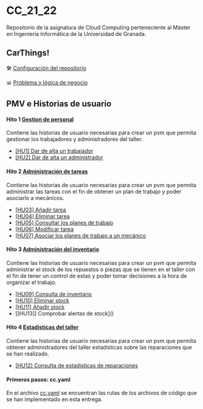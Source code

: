 
# CC_21_22

Repositorio de la asignatura de Cloud Computing perteneciente al Máster en Ingeniería Informática de la Universidad de Granada.


## CarThings!
🛠️ [Configuración del repositorio](https://github.com/MenaBarrera/CC_21_22/blob/main/documentacion/configuracion_github.md)

📊 [Problema y lógica de negocio](https://github.com/MenaBarrera/CC_21_22/blob/main/documentacion/problema_y_logica.md)

## PMV e Historias de usuario

#### Hito 1 [Gestion de personal](https://github.com/MenaBarrera/CC_21_22/milestone/2)
Contiene las historias de usuario necesarias para crear un pvm que permita gestionar los trabajadores y administradores del taller.
- [[HU1] Dar de alta un trabajador](https://github.com/MenaBarrera/CC_21_22/issues/8)
- [[HU2] Dar de alta un administrador](https://github.com/MenaBarrera/CC_21_22/issues/9)

#### Hito 2 [Administración de tareas](https://github.com/MenaBarrera/CC_21_22/milestone/1)
Contiene las historias de usuario necesarias para crear un pvm que permita administrar las tareas con el fin de obtener un plan de trabajo y poder asociarlo a mecánicos.
- [[HU03] Añadir tarea](https://github.com/MenaBarrera/CC_21_22/issues/3)
- [[HU04] Eliminar tarea](https://github.com/MenaBarrera/CC_21_22/issues/4)
- [[HU05] Consultar los planes de trabajo](https://github.com/MenaBarrera/CC_21_22/issues/5)
- [[HU06] Modificar tarea](https://github.com/MenaBarrera/CC_21_22/issues/6)
- [[HU07] Asociar los planes de trabajo a un mecánico](https://github.com/MenaBarrera/CC_21_22/issues/7)

#### Hito 3 [Administración del inventario](https://github.com/MenaBarrera/CC_21_22/milestone/3)
Contiene las historias de usuario necesarias para crear un pvm que permita administrar el stock de los repuestos o piezas que se tienen en el taller con el fin de tener un control de estas y poder tomar decisiones a la hora de organizar el trabajo.
- [[HU09] Consulta de inventario](https://github.com/MenaBarrera/CC_21_22/issues/10) 
- [[HU10] Eliminar stock](https://github.com/MenaBarrera/CC_21_22/issues/11) 
- [[HU11] Añadir stock](https://github.com/MenaBarrera/CC_21_22/issues/12)
- [[HU13]] Comprobar alertas de stock]()

#### Hito 4 [Estadisticas del taller](https://github.com/MenaBarrera/CC_21_22/milestone/4)
Contiene las historias de usuario necesarias para crear un pvm que permita obtener administradores del taller estadisticas sobre las reparaciones que se han realizado.
- [[HU12] Consulta de estadisticas de reparaciones ](https://github.com/MenaBarrera/CC_21_22/issues/13) 

#### Primeros pasos: cc.yaml
En el archivo [cc.yaml](https://github.com/MenaBarrera/CC_21_22/blob/main/cc.yaml) se encuentran las rutas de los archivos de código que se han implementado en esta entrega.
